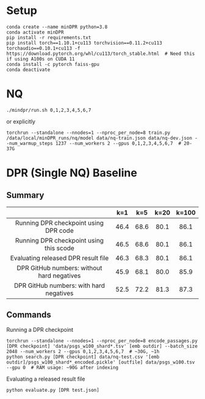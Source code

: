 # Setup

```
conda create --name minDPR python=3.8
conda activate minDPR
pip install -r requirements.txt
pip install torch==1.10.1+cu113 torchvision==0.11.2+cu113 torchaudio==0.10.1+cu113 -f https://download.pytorch.org/whl/cu113/torch_stable.html  # Need this if using A100s on CUDA 11
conda install -c pytorch faiss-gpu
conda deactivate
```

# NQ
```
./mindpr/run.sh 0,1,2,3,4,5,6,7
```
or explicitly
```
torchrun --standalone --nnodes=1 --nproc_per_node=8 train.py /data/local/minDPR_runs/nq/model data/nq-train.json data/nq-dev.json --num_warmup_steps 1237 --num_workers 2 --gpus 0,1,2,3,4,5,6,7  # 20-37G
```

# DPR (Single NQ) Baseline

## Summary

|                                            | k=1             | k=5               | k=20            | k=100    |
| :---:                                      | :---:           | :---:             | :---:           | :---:    |
| Running DPR checkpoint using DPR code      | 46.4            | 68.6              | 80.1            | 86.1     |
| Running DPR checkpoint using this scode    | 46.5            | 68.6              | 80.1            | 86.1     |
| Evaluating released DPR result file        | 46.3            | 68.3              | 80.1            | 86.1     |
| DPR GitHub numbers: without hard negatives | 45.9            | 68.1              | 80.0            | 85.9     |
| DPR GitHub numbers: with hard negatives    | 52.5            | 72.2              | 81.3            | 87.3     |


## Commands

Running a DPR checkpoint
```
torchrun --standalone --nnodes=1 --nproc_per_node=8 encode_passages.py [DPR checkpoint] 'data/psgs_w100_shard*.tsv' [emb outdir] --batch_size 2048 --num_workers 2 --gpus 0,1,2,3,4,5,6,7  # ~30G, ~1h
python search.py [DPR checkpoint] data/nq-test.csv '[emb outdir]/psgs_w100_shard*_encoded.pickle' [outfile] data/psgs_w100.tsv --gpu 0  # RAM usage: ~90G after indexing
```

Evaluating a released result file
```
python evaluate.py [DPR test.json]
```

